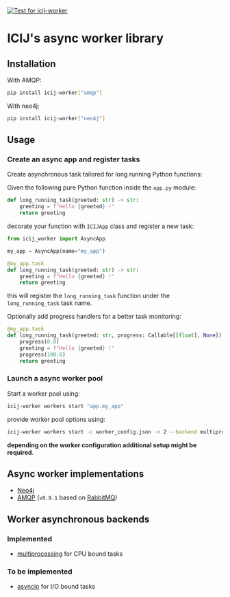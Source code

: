 [![Test for icij-worker](https://github.com/ICIJ/icij-python/actions/workflows/tests-worker.yml/badge.svg)](https://github.com/ICIJ/icij-python/actions/workflows/tests-worker.yml)

# ICIJ's async worker library

## Installation

With AMQP:
```bash
pip install icij-worker["amqp"]
```

With neo4j:
```bash
pip install icij-worker["neo4j"]
```

## Usage

### Create an async app and register tasks

Create asynchronous task tailored for long running Python functions:

Given the following pure Python function inside the `app.py` module:

```python
def long_running_task(greeted: str) -> str:
    greeting = f"Hello {greeted} !"
    return greeting
```

decorate your function with `ICIJApp` class and register a new task:

```python
from icij_worker import AsyncApp

my_app = AsyncApp(name="my_app")

@my_app.task
def long_running_task(greeted: str) -> str:
    greeting = f"Hello {greeted} !"
    return greeting
```

this will register the `long_running_task` function under the `long_running_task` task name.

Optionally add progress handlers for a better task monitoring:

```python
@my_app.task
def long_running_task(greeted: str, progress: Callable[[float], None]) -> str:
    progress(0.0)
    greeting = f"Hello {greeted} !"
    progress(100.0)
    return greeting
```

### Launch a async worker pool

Start a worker pool using:

```bash
icij-worker workers start "app.my_app"
```

provide worker pool options using:

```bash
icij-worker workers start -c worker_config.json -n 2 --backend multiprocessing "app.my_app"
```

**depending on the worker configuration additional setup might be required**.

## Async worker implementations



- [Neo4j](https://neo4j.com/docs/api/python-driver/current/)
- [AMQP](https://www.amqp.org/) (`v0.9.1` based on [RabbitMQ](https://www.rabbitmq.com/))

## Worker asynchronous backends

### Implemented

- [multiprocessing](https://docs.python.org/3/library/multiprocessing.html) for CPU bound tasks

### To be implemented

- [asyncio](https://docs.python.org/3/library/asyncio.html) for I/O bound tasks
